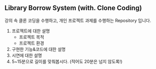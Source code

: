 ## Library Borrow System (with. Clone Coding)
강의 속 클론 코딩을 수행하고, 개인 프로젝트 과제를 수행하는 Repository 입니다.


1. 프로젝트에 대한 설명
    - 프로젝트 목적
    - 프로젝트 환경
2. 구현한 기능&코드에 대한 설명
3. 시연에 대한 설명
4. 5~15분으로 길이를 맞춰봅시다. (적어도 20분은 넘지 않도록!)
